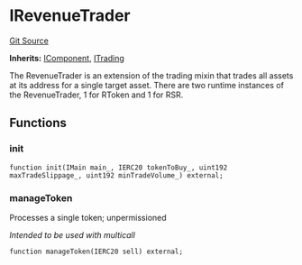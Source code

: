 # IRevenueTrader
[Git Source](https://github.com/larrythecucumber321/protocol/blob/aabf2c9d4120808940fb3be9193cb66ea71ac351/contracts/interfaces/IRevenueTrader.sol)

**Inherits:**
[IComponent](/tools/docgen/src/contracts/interfaces/IComponent.sol/interface.IComponent.md), [ITrading](/tools/docgen/src/contracts/interfaces/ITrading.sol/interface.ITrading.md)

The RevenueTrader is an extension of the trading mixin that trades all
assets at its address for a single target asset. There are two runtime instances
of the RevenueTrader, 1 for RToken and 1 for RSR.


## Functions
### init


```solidity
function init(IMain main_, IERC20 tokenToBuy_, uint192 maxTradeSlippage_, uint192 minTradeVolume_) external;
```

### manageToken

Processes a single token; unpermissioned

*Intended to be used with multicall*


```solidity
function manageToken(IERC20 sell) external;
```

